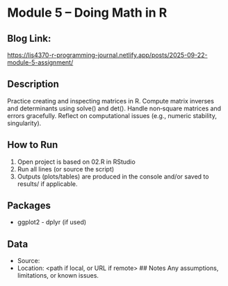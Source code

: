 # Module 5 – Doing Math in R

## Blog Link:
https://lis4370-r-programming-journal.netlify.app/posts/2025-09-22-module-5-assignment/

## Description
Practice creating and inspecting matrices in R.
Compute matrix inverses and determinants using solve() and det().
Handle non‑square matrices and errors gracefully.
Reflect on computational issues (e.g., numeric stability, singularity).

## How to Run
1) Open project is based on 02.R in RStudio
2) Run all lines (or source the script)
3) Outputs (plots/tables) are produced in the console and/or saved to results/ if applicable.
   
## Packages
- ggplot2 - dplyr (if used)

## Data 
- Source: <link or brief description>
- Location: <path if local, or URL if remote> ## Notes Any assumptions, limitations, or known issues. 
